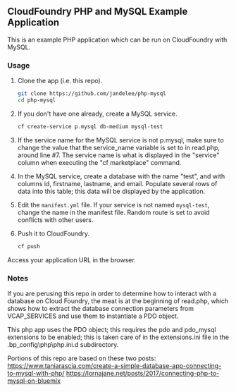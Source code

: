 ## CloudFoundry PHP and MySQL Example Application

This is an example PHP application which can be run on CloudFoundry with MySQL.

### Usage

1. Clone the app (i.e. this repo).

   ```bash
   git clone https://github.com/jandelee/php-mysql
   cd php-mysql
   ```

1. If you don't have one already, create a MySQL service.

   ```bash
   cf create-service p.mysql db-medium mysql-test
   ```

1. If the service name for the MySQL service is not p.mysql, make sure to change the value that the service_name variable is set to in read.php, around line #7.  The service name is what is displayed in the "service" column when executing the "cf marketplace" command.

1. In the MySQL service, create a database with the name "test", and with columns id, firstname, lastname, and email.  Populate several rows of data into this table; this data will be displayed by the application.

1. Edit the `manifest.yml` file. If your service is not named `mysql-test`, change the name in the manifest file. Random route is set to avoid conflicts with other users.

1. Push it to CloudFoundry.

   ```bash
   cf push
   ```

  Access your application URL in the browser.

### Notes

If you are perusing this repo in order to determine how to interact with a database on Cloud Foundry, the meat is at the beginning of read.php, which shows how to extract the database connection parameters from VCAP_SERVICES and use them to instantiate a PDO object.

This php app uses the PDO object; this requires the pdo and pdo_mysql extensions to be enabled; this is taken care of in the extensions.ini file in the .bp_config\php\php.ini.d subdirectory.

Portions of this repo are based on these two posts:
https://www.taniarascia.com/create-a-simple-database-app-connecting-to-mysql-with-php/
https://lornajane.net/posts/2017/connecting-php-to-mysql-on-bluemix
